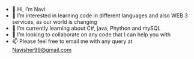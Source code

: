 - 👋 Hi, I’m Navi
- 👀 I’m interested in learning code in different languages and also WEB 3 services, as our world is changing
- 🌱 I’m currently learning about C#, java, Phython and mySQL
- 💞️ I’m looking to collaborate on any code that I can help you with
- 📫 Please feel free to email me with any query at Navisher99@gmail.com

<!---
Navisher99/Navisher99 is a ✨ special ✨ repository because its `README.md` (this file) appears on your GitHub profile.
You can click the Preview link to take a look at your changes.
--->
